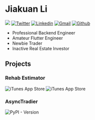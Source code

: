 
# Jiakuan Li

![](https://vbr.nathanchung.dev/badge?page_id=jiak94&color=55acb7&style=for-the-badge&logo=Github)
[![Twitter](https://img.shields.io/badge/X-000000?style=for-the-badge&logo=x&logoColor=white)](https://twitter.com/mem_alloc)
[![Linkedin](https://img.shields.io/badge/LinkedIn-0077B5?style=for-the-badge&logo=linkedin&logoColor=white)](https://www.linkedin.com/in/jiakuanli/)
[![Gmail](https://img.shields.io/badge/Gmail-D14836?style=for-the-badge&logo=gmail&logoColor=white)](mailto:jiakuan@jiakuan.xyz)
[![Github](https://img.shields.io/badge/GitHub-100000?style=for-the-badge&logo=github&logoColor=white)](https://github.com/jiak94)

- Professional Backend Engineer
- Amateur Flutter Engineer
- Newbie Trader
- Inactive Real Estate Investor

## Projects

### Rehab Estimator
  
![iTunes App Store](https://img.shields.io/itunes/v/1569047553?style=for-the-badge&label=Rehab%20Estimator&link=https%3A%2F%2Fapp.rehabestimator.app%2F)
![iTunes App Store](https://img.shields.io/itunes/v/6657758818?style=for-the-badge&label=OptionWave&link=https%3A%2F%2Fintro.optionwave.app%2F)



### AsyncTradier
![PyPI - Version](https://img.shields.io/pypi/v/asynctradier?style=for-the-badge&link=https%3A%2F%2Fpypi.org%2Fproject%2Fasynctradier%2F)
